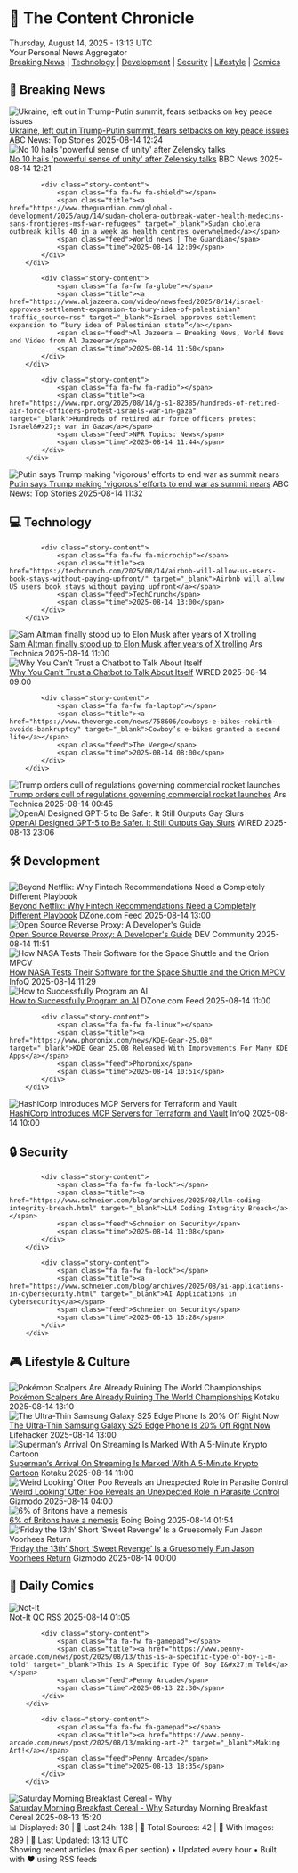 <!-- Processing 54 RSS feeds at 2025-08-14 13:13:04 UTC -->
<!-- Processing: XKCD -->
<!-- Processing: Poorly Drawn Lines -->
<!-- Processing: Garfield -->
<!-- Processing: Girl Genius -->
<!-- Processing: Dinosaur Comics -->
<!-- Processing: CNN Breaking News -->
<!-- Processing: BBC World News -->
<!-- Processing: NPR News -->
<!-- Processing: Reuters Top News -->
<!-- Processing: Reuters World News -->
<!-- Processing: Associated Press Breaking -->
<!-- Processing: ABC News Breaking -->
<!-- Processing: Guardian World News -->
<!-- Processing: TechCrunch -->
<!-- Processing: Ars Technica -->
<!-- Processing: O'Reilly Radar -->
<!-- Processing: Lobsters Python -->
<!-- Processing: StackOverflow Blog -->
<!-- Processing: Ubuntu Blog -->
<!-- Processing: GitHub Blog -->
<!-- Processing: GitLab Blog -->
<!-- Processing: DZone -->
<!-- Processing: Martin Fowler -->
<!-- Processing: Coding Horror -->
<!-- Processing: The Pragmatic Engineer -->
<!-- Processing: Lifehacker -->
<!-- Processing: Kotaku -->
<!-- Processing: Krebs on Security -->
<!-- Processing: Schneier on Security -->
<!-- Generated 9 new posts out of 29 feeds processed -->
<div class="newspaper-header">
    <h1 class="newspaper-title">📰 The Content Chronicle</h1>
    <div class="newspaper-date">Thursday, August 14, 2025 - 13:13 UTC</div>
    <div class="newspaper-subtitle">Your Personal News Aggregator</div>
</div>

<div class="newspaper-nav">
    <a href="#breaking">Breaking News</a> |
    <a href="#tech">Technology</a> |
    <a href="#dev">Development</a> |
    <a href="#security">Security</a> |
    <a href="#lifestyle">Lifestyle</a> |
    <a href="#webcomics">Comics</a>
</div>

<div class="news-section breaking-news" id="breaking">
<h2 class="section-header">🚨 Breaking News</h2>
<div class="stories-container">
<div class="story">
            <img src="https://s.abcnews.com/images/International/Zelenskyy-Berlin-DB-250814_1755160024953_hpMain_4x3t_384.jpg" alt="Ukraine, left out in Trump-Putin summit, fears setbacks on key peace issues" class="story-image" loading="lazy" onerror="this.style.display='none'">
            <div class="story-content">
                <span class="fa fa-fw fa-tv"></span>
                <span class="title"><a href="https://abcnews.go.com/International/ukraine-left-trump-putin-summit-fears-setbacks-key/story?id=124608507" target="_blank">Ukraine, left out in Trump-Putin summit, fears setbacks on key peace issues</a></span>
                <span class="feed">ABC News: Top Stories</span>
                <span class="time">2025-08-14 12:24</span>
            </div>
        </div>
<div class="story">
            <img src="https://ichef.bbci.co.uk/ace/standard/240/cpsprodpb/1064/live/2c061420-78f2-11f0-ad5e-d7ef7e9f4dda.png" alt="No 10 hails &#x27;powerful sense of unity&#x27; after Zelensky talks" class="story-image" loading="lazy" onerror="this.style.display='none'">
            <div class="story-content">
                <span class="fa fa-fw fa-earth-americas"></span>
                <span class="title"><a href="https://www.bbc.com/news/articles/cp37vg34g8jo?at_medium=RSS&at_campaign=rss" target="_blank">No 10 hails &#x27;powerful sense of unity&#x27; after Zelensky talks</a></span>
                <span class="feed">BBC News</span>
                <span class="time">2025-08-14 12:21</span>
            </div>
        </div>
<div class="story">
            
            <div class="story-content">
                <span class="fa fa-fw fa-shield"></span>
                <span class="title"><a href="https://www.theguardian.com/global-development/2025/aug/14/sudan-cholera-outbreak-water-health-medecins-sans-frontieres-msf-war-refugees" target="_blank">Sudan cholera outbreak kills 40 in a week as health centres overwhelmed</a></span>
                <span class="feed">World news | The Guardian</span>
                <span class="time">2025-08-14 12:09</span>
            </div>
        </div>
<div class="story">
            
            <div class="story-content">
                <span class="fa fa-fw fa-globe"></span>
                <span class="title"><a href="https://www.aljazeera.com/video/newsfeed/2025/8/14/israel-approves-settlement-expansion-to-bury-idea-of-palestinian?traffic_source=rss" target="_blank">Israel approves settlement expansion to “bury idea of Palestinian state”</a></span>
                <span class="feed">Al Jazeera – Breaking News, World News and Video from Al Jazeera</span>
                <span class="time">2025-08-14 11:50</span>
            </div>
        </div>
<div class="story">
            
            <div class="story-content">
                <span class="fa fa-fw fa-radio"></span>
                <span class="title"><a href="https://www.npr.org/2025/08/14/g-s1-82385/hundreds-of-retired-air-force-officers-protest-israels-war-in-gaza" target="_blank">Hundreds of retired air force officers protest Israel&#x27;s war in Gaza</a></span>
                <span class="feed">NPR Topics: News</span>
                <span class="time">2025-08-14 11:44</span>
            </div>
        </div>
<div class="story">
            <img src="https://s.abcnews.com/images/US/vladimir-putin-1-rt-gmh-250813_1755088305117_hpMain_4x3t_384.jpg" alt="Putin says Trump making &#x27;vigorous&#x27; efforts to end war as summit nears" class="story-image" loading="lazy" onerror="this.style.display='none'">
            <div class="story-content">
                <span class="fa fa-fw fa-tv"></span>
                <span class="title"><a href="https://abcnews.go.com/International/zelenskyy-rallies-trump-european-allies-setting-red-lines/story?id=124637288" target="_blank">Putin says Trump making &#x27;vigorous&#x27; efforts to end war as summit nears</a></span>
                <span class="feed">ABC News: Top Stories</span>
                <span class="time">2025-08-14 11:32</span>
            </div>
        </div>
</div>
</div>
<div class="news-section tech-news" id="tech">
<h2 class="section-header">💻 Technology</h2>
<div class="stories-container">
<div class="story">
            
            <div class="story-content">
                <span class="fa fa-fw fa-microchip"></span>
                <span class="title"><a href="https://techcrunch.com/2025/08/14/airbnb-will-allow-us-users-book-stays-without-paying-upfront/" target="_blank">Airbnb will allow US users book stays without paying upfront</a></span>
                <span class="feed">TechCrunch</span>
                <span class="time">2025-08-14 13:00</span>
            </div>
        </div>
<div class="story">
            <img src="https://cdn.arstechnica.net/wp-content/uploads/2025/08/sam-vs-elon-children-500x500.jpg" alt="Sam Altman finally stood up to Elon Musk after years of X trolling" class="story-image" loading="lazy" onerror="this.style.display='none'">
            <div class="story-content">
                <span class="fa fa-fw fa-cog"></span>
                <span class="title"><a href="https://arstechnica.com/tech-policy/2025/08/a-brief-history-of-elon-musk-and-sam-altmans-ai-feud/" target="_blank">Sam Altman finally stood up to Elon Musk after years of X trolling</a></span>
                <span class="feed">Ars Technica</span>
                <span class="time">2025-08-14 11:00</span>
            </div>
        </div>
<div class="story">
            <img src="https://media.wired.com/photos/689cd966e2c133088980e0f4/master/pass/Ars-Why-You-Shouldnt-Trust-Chatbot-Talking-About-Self-Business-528115602.jpg" alt="Why You Can’t Trust a Chatbot to Talk About Itself" class="story-image" loading="lazy" onerror="this.style.display='none'">
            <div class="story-content">
                <span class="fa fa-fw fa-bolt"></span>
                <span class="title"><a href="https://www.wired.com/story/chatbot-llm-self-awareness/" target="_blank">Why You Can’t Trust a Chatbot to Talk About Itself</a></span>
                <span class="feed">WIRED</span>
                <span class="time">2025-08-14 09:00</span>
            </div>
        </div>
<div class="story">
            
            <div class="story-content">
                <span class="fa fa-fw fa-laptop"></span>
                <span class="title"><a href="https://www.theverge.com/news/758606/cowboys-e-bikes-rebirth-avoids-bankruptcy" target="_blank">Cowboy’s e-bikes granted a second life</a></span>
                <span class="feed">The Verge</span>
                <span class="time">2025-08-14 08:00</span>
            </div>
        </div>
<div class="story">
            <img src="https://cdn.arstechnica.net/wp-content/uploads/2025/08/2010-5937orig-1-500x500.jpg" alt="Trump orders cull of regulations governing commercial rocket launches" class="story-image" loading="lazy" onerror="this.style.display='none'">
            <div class="story-content">
                <span class="fa fa-fw fa-cog"></span>
                <span class="title"><a href="https://arstechnica.com/space/2025/08/trump-orders-cull-of-regulations-governing-commercial-rocket-launches/" target="_blank">Trump orders cull of regulations governing commercial rocket launches</a></span>
                <span class="feed">Ars Technica</span>
                <span class="time">2025-08-14 00:45</span>
            </div>
        </div>
<div class="story">
            <img src="https://media.wired.com/photos/689bb53c08ded8cd4237e918/master/pass/chatgpt-hate-speech-gear-2171240925.jpg" alt="OpenAI Designed GPT-5 to Be Safer. It Still Outputs Gay Slurs" class="story-image" loading="lazy" onerror="this.style.display='none'">
            <div class="story-content">
                <span class="fa fa-fw fa-bolt"></span>
                <span class="title"><a href="https://www.wired.com/story/openai-gpt5-safety/" target="_blank">OpenAI Designed GPT-5 to Be Safer. It Still Outputs Gay Slurs</a></span>
                <span class="feed">WIRED</span>
                <span class="time">2025-08-13 23:06</span>
            </div>
        </div>
</div>
</div>
<div class="news-section dev-news" id="dev">
<h2 class="section-header">🛠️ Development</h2>
<div class="stories-container">
<div class="story">
            <img src="https://dz2cdn1.dzone.com/thumbnail?fid=18559459&w=600" alt="Beyond Netflix: Why Fintech Recommendations Need a Completely Different Playbook" class="story-image" loading="lazy" onerror="this.style.display='none'">
            <div class="story-content">
                <span class="fa fa-fw fa-newspaper"></span>
                <span class="title"><a href="https://dzone.com/articles/fintech-recommendation-system-guide" target="_blank">Beyond Netflix: Why Fintech Recommendations Need a Completely Different Playbook</a></span>
                <span class="feed">DZone.com Feed</span>
                <span class="time">2025-08-14 13:00</span>
            </div>
        </div>
<div class="story">
            <img src="https://media2.dev.to/dynamic/image/width=800%2Cheight=%2Cfit=scale-down%2Cgravity=auto%2Cformat=auto/https%3A%2F%2Fdev-to-uploads.s3.amazonaws.com%2Fuploads%2Farticles%2F435q80fnypa8ga1amyq2.png" alt="Open Source Reverse Proxy: A Developer&#x27;s Guide" class="story-image" loading="lazy" onerror="this.style.display='none'">
            <div class="story-content">
                <span class="fa fa-fw fa-code"></span>
                <span class="title"><a href="https://dev.to/robbiecahill/open-source-reverse-proxy-a-developers-guide-211g" target="_blank">Open Source Reverse Proxy: A Developer&#x27;s Guide</a></span>
                <span class="feed">DEV Community</span>
                <span class="time">2025-08-14 11:51</span>
            </div>
        </div>
<div class="story">
            <img src="https://res.infoq.com/news/2025/08/test-software-space-shuttle/en/headerimage/generatedHeaderImage-1753263579661.jpg" alt="How NASA Tests Their Software for the Space Shuttle and the Orion MPCV" class="story-image" loading="lazy" onerror="this.style.display='none'">
            <div class="story-content">
                <span class="fa fa-fw fa-info-circle"></span>
                <span class="title"><a href="https://www.infoq.com/news/2025/08/test-software-space-shuttle/?utm_campaign=infoq_content&utm_source=infoq&utm_medium=feed&utm_term=global" target="_blank">How NASA Tests Their Software for the Space Shuttle and the Orion MPCV</a></span>
                <span class="feed">InfoQ</span>
                <span class="time">2025-08-14 11:29</span>
            </div>
        </div>
<div class="story">
            <img src="https://dz2cdn1.dzone.com/thumbnail?fid=18558303&w=600" alt="How to Successfully Program an AI" class="story-image" loading="lazy" onerror="this.style.display='none'">
            <div class="story-content">
                <span class="fa fa-fw fa-newspaper"></span>
                <span class="title"><a href="https://dzone.com/articles/how-to-successfully-program-ai" target="_blank">How to Successfully Program an AI</a></span>
                <span class="feed">DZone.com Feed</span>
                <span class="time">2025-08-14 11:00</span>
            </div>
        </div>
<div class="story">
            
            <div class="story-content">
                <span class="fa fa-fw fa-linux"></span>
                <span class="title"><a href="https://www.phoronix.com/news/KDE-Gear-25.08" target="_blank">KDE Gear 25.08 Released With Improvements For Many KDE Apps</a></span>
                <span class="feed">Phoronix</span>
                <span class="time">2025-08-14 10:51</span>
            </div>
        </div>
<div class="story">
            <img src="https://res.infoq.com/news/2025/08/hashicorp-mcp-servers-terraform-/en/headerimage/header-1754926526017.jpeg" alt="HashiCorp Introduces MCP Servers for Terraform and Vault" class="story-image" loading="lazy" onerror="this.style.display='none'">
            <div class="story-content">
                <span class="fa fa-fw fa-info-circle"></span>
                <span class="title"><a href="https://www.infoq.com/news/2025/08/hashicorp-mcp-servers-terraform-/?utm_campaign=infoq_content&utm_source=infoq&utm_medium=feed&utm_term=global" target="_blank">HashiCorp Introduces MCP Servers for Terraform and Vault</a></span>
                <span class="feed">InfoQ</span>
                <span class="time">2025-08-14 10:00</span>
            </div>
        </div>
</div>
</div>
<div class="news-section security-news" id="security">
<h2 class="section-header">🔒 Security</h2>
<div class="stories-container">
<div class="story">
            
            <div class="story-content">
                <span class="fa fa-fw fa-lock"></span>
                <span class="title"><a href="https://www.schneier.com/blog/archives/2025/08/llm-coding-integrity-breach.html" target="_blank">LLM Coding Integrity Breach</a></span>
                <span class="feed">Schneier on Security</span>
                <span class="time">2025-08-14 11:08</span>
            </div>
        </div>
<div class="story">
            
            <div class="story-content">
                <span class="fa fa-fw fa-lock"></span>
                <span class="title"><a href="https://www.schneier.com/blog/archives/2025/08/ai-applications-in-cybersecurity.html" target="_blank">AI Applications in Cybersecurity</a></span>
                <span class="feed">Schneier on Security</span>
                <span class="time">2025-08-13 16:28</span>
            </div>
        </div>
</div>
</div>
<div class="news-section lifestyle-news" id="lifestyle">
<h2 class="section-header">🎮 Lifestyle & Culture</h2>
<div class="stories-container">
<div class="story">
            <img src="https://kotaku.com/app/uploads/2025/08/varsity-line.jpg" alt="Pokémon Scalpers Are Already Ruining The World Championships" class="story-image" loading="lazy" onerror="this.style.display='none'">
            <div class="story-content">
                <span class="fa fa-fw fa-gamepad"></span>
                <span class="title"><a href="https://kotaku.com/pokemon-world-championship-merchandise-scalper-reseller-2000617744" target="_blank">Pokémon Scalpers Are Already Ruining The World Championships</a></span>
                <span class="feed">Kotaku</span>
                <span class="time">2025-08-14 13:10</span>
            </div>
        </div>
<div class="story">
            <img src="https://lifehacker.com/imagery/articles/01K2K1H8EQTZ5564AYG011K3ZS/hero-image.png" alt="The Ultra-Thin Samsung Galaxy S25 Edge Phone Is 20% Off Right Now" class="story-image" loading="lazy" onerror="this.style.display='none'">
            <div class="story-content">
                <span class="fa fa-fw fa-life-ring"></span>
                <span class="title"><a href="https://lifehacker.com/tech/samsung-galaxy-s25-edge-deal?utm_medium=RSS" target="_blank">The Ultra-Thin Samsung Galaxy S25 Edge Phone Is 20% Off Right Now</a></span>
                <span class="feed">Lifehacker</span>
                <span class="time">2025-08-14 13:00</span>
            </div>
        </div>
<div class="story">
            <img src="https://kotaku.com/app/uploads/2025/08/krypto3.jpg" alt="Superman‘s Arrival On Streaming Is Marked With A 5-Minute Krypto Cartoon" class="story-image" loading="lazy" onerror="this.style.display='none'">
            <div class="story-content">
                <span class="fa fa-fw fa-gamepad"></span>
                <span class="title"><a href="https://kotaku.com/superman-krypto-cartoon-streaming-fandango-2000617734" target="_blank">Superman‘s Arrival On Streaming Is Marked With A 5-Minute Krypto Cartoon</a></span>
                <span class="feed">Kotaku</span>
                <span class="time">2025-08-14 11:00</span>
            </div>
        </div>
<div class="story">
            <img src="https://gizmodo.com/app/uploads/2025/08/north-american-river-otter.jpg" alt="‘Weird Looking’ Otter Poo Reveals an Unexpected Role in Parasite Control" class="story-image" loading="lazy" onerror="this.style.display='none'">
            <div class="story-content">
                <span class="fa fa-fw fa-computer"></span>
                <span class="title"><a href="https://gizmodo.com/weird-looking-otter-poo-reveals-their-unexpected-role-in-parasite-control-2000642772" target="_blank">‘Weird Looking’ Otter Poo Reveals an Unexpected Role in Parasite Control</a></span>
                <span class="feed">Gizmodo</span>
                <span class="time">2025-08-14 04:00</span>
            </div>
        </div>
<div class="story">
            <img src="https://i0.wp.com/boingboing.net/wp-content/uploads/2025/08/A-personal-arch-enemy_3B-an-appropriate-agent-of-r.jpg?fit=1080%2C564&amp;quality=60&amp;ssl=1" alt="6% of Britons have a nemesis" class="story-image" loading="lazy" onerror="this.style.display='none'">
            <div class="story-content">
                <span class="fa fa-fw fa-arrow-right"></span>
                <span class="title"><a href="https://boingboing.net/2025/08/13/6-of-britons-have-a-nemesis.html" target="_blank">6% of Britons have a nemesis</a></span>
                <span class="feed">Boing Boing</span>
                <span class="time">2025-08-14 01:54</span>
            </div>
        </div>
<div class="story">
            <img src="https://gizmodo.com/app/uploads/2025/08/Eve-with-knife-2.jpg" alt="‘Friday the 13th’ Short ‘Sweet Revenge’ Is a Gruesomely Fun Jason Voorhees Return" class="story-image" loading="lazy" onerror="this.style.display='none'">
            <div class="story-content">
                <span class="fa fa-fw fa-computer"></span>
                <span class="title"><a href="https://gizmodo.com/friday-the-13th-short-sweet-revenge-is-a-gruesomely-fun-jason-voorhees-return-2000642076" target="_blank">‘Friday the 13th’ Short ‘Sweet Revenge’ Is a Gruesomely Fun Jason Voorhees Return</a></span>
                <span class="feed">Gizmodo</span>
                <span class="time">2025-08-14 00:00</span>
            </div>
        </div>
</div>
</div>
<div class="news-section webcomics-section" id="webcomics">
<h2 class="section-header">🎨 Daily Comics</h2>
<div class="stories-container">
<div class="story">
            <img src="http://www.questionablecontent.net/comics/5635.png" alt="Not-It" class="story-image" loading="lazy" onerror="this.style.display='none'">
            <div class="story-content">
                <span class="fa fa-fw fa-music"></span>
                <span class="title"><a href="http://questionablecontent.net/view.php?comic=5635" target="_blank">Not-It</a></span>
                <span class="feed">QC RSS</span>
                <span class="time">2025-08-14 01:05</span>
            </div>
        </div>
<div class="story">
            
            <div class="story-content">
                <span class="fa fa-fw fa-gamepad"></span>
                <span class="title"><a href="https://www.penny-arcade.com/news/post/2025/08/13/this-is-a-specific-type-of-boy-i-m-told" target="_blank">This Is A Specific Type Of Boy I&#x27;m Told</a></span>
                <span class="feed">Penny Arcade</span>
                <span class="time">2025-08-13 22:30</span>
            </div>
        </div>
<div class="story">
            
            <div class="story-content">
                <span class="fa fa-fw fa-gamepad"></span>
                <span class="title"><a href="https://www.penny-arcade.com/news/post/2025/08/13/making-art-2" target="_blank">Making Art!</a></span>
                <span class="feed">Penny Arcade</span>
                <span class="time">2025-08-13 18:35</span>
            </div>
        </div>
<div class="story">
            <img src="https://www.smbc-comics.com/comics/1754968635-20250813.png" alt="Saturday Morning Breakfast Cereal - Why" class="story-image" loading="lazy" onerror="this.style.display='none'">
            <div class="story-content">
                <span class="fa fa-fw fa-smile"></span>
                <span class="title"><a href="https://www.smbc-comics.com/comic/why-7" target="_blank">Saturday Morning Breakfast Cereal - Why</a></span>
                <span class="feed">Saturday Morning Breakfast Cereal</span>
                <span class="time">2025-08-13 15:20</span>
            </div>
        </div>
</div>
</div>

<div class="newspaper-footer">
    <div class="stats">
        📊 Displayed: 30 | 📅 Last 24h: 138 | 📡 Total Sources: 42 | 📸 With Images: 289 |
        🔄 Last Updated: 13:13 UTC
    </div>
    <div class="footer-note">
        Showing recent articles (max 6 per section) • Updated every hour • Built with ❤️ using RSS feeds
    </div>
</div>
